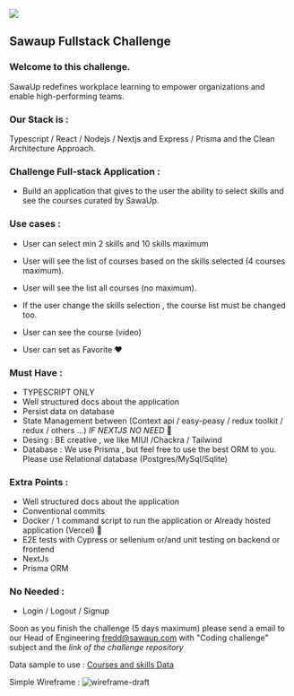 ![](https://sawaup.com/assets/icons/sawaup-logo.svg)
## Sawaup Fullstack Challenge


### Welcome to this challenge.
SawaUp redefines workplace learning to empower organizations and enable high-performing teams.

### Our Stack is : 

Typescript / React / Nodejs / Nextjs and Express / Prisma and the Clean Architecture Approach.


### Challenge Full-stack Application : 

- Build an application that gives to the user the ability to select skills and see the courses curated by SawaUp.

### Use cases : 

- User can select min 2 skills and 10 skills maximum

- User will see the list of courses based on the skills selected (4 courses maximum).

- User will see the list all courses (no maximum).

- If the user change the skills selection , the course list must be changed too.

- User can see the course (video)

- User can set as Favorite :heart: 


### Must Have : 
- TYPESCRIPT ONLY
- Well structured docs about the application
- Persist data on database
- State Management between (Context api / easy-peasy / redux toolkit / redux / others ...) *IF NEXTJS NO NEED* :eyes:
- Desing : BE creative , we like MIUI /Chackra / Tailwind
- Database : We use Prisma , but feel free to use the best ORM to you. Please use Relational database (Postgres/MySql/Sqlite)

### Extra Points :
- Well structured docs about the application
- Conventional commits
- Docker / 1 command script to run the application or Already hosted application (Vercel) :eyes: 
- E2E tests with Cypress or sellenium or/and unit testing on backend or frontend
- NextJs
- Prisma ORM

### No Needed : 
- Login / Logout / Signup

Soon as you finish the challenge (5 days maximum) please send a email to our Head of Engineering [fredd@sawaup.com](mailto:fredd@sawaup.com)
with "Coding challenge" subject and the _link of the challenge repository_

Data sample to use : 
[Courses and skills Data](https://docs.google.com/spreadsheets/d/1YE9h20uNXk9lwV9lFcLIMAKyh9r1X0KPnBkHB-vRk4o/edit?usp=sharing)

Simple Wireframe : 
![wireframe-draft](https://user-images.githubusercontent.com/36821426/192812920-adcd4dd2-015d-4248-8571-9f6cb0e3f174.jpeg)






